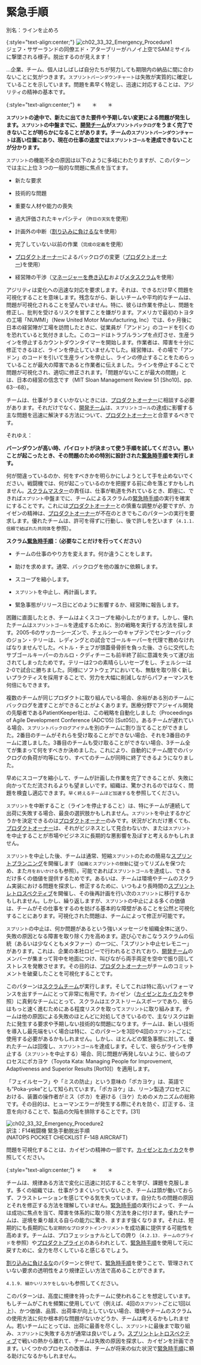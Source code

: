 # 緊急手順

別名：ラインを止めろ

{:style="text-align:center;"}
![ch02_33_32_Emergency_Procedure1](Images/ch02_33_32_Emergency_Procedure1.png)<br>
ジェフ・サザーランドの同僚エド・アターブリーがハノイ上空でSAMミサイルに撃墜される様子。脱出するのが見えます！

...企業、チーム、個人はしばしば自分たちが努力しても期限内の納品に間に合わないことに気がつきます。`スプリントバーンダウンチャート`は失敗が実質的に確定していることを示しています。問題を素早く特定し、迅速に対応することは、アジリティの精神の基本です。

{:style="text-align:center;"}
＊　　＊　　＊

**`スプリント`​の途中で、新たに出てきた要件や予期しない変更による問題が発生します。`スプリント`の中盤までに、[開発チーム](ch02_14_14_Development_Team.md)が`スプリントバックログ`をうまく完了できないことが明らかになることがあります。チームの`スプリントバーンダウンチャート`は高い位置にあり、現在の仕事の速度では`スプリントゴール`を達成できないことが分かります。**

`スプリント`の機能不全の原因は以下のように多岐にわたりますが、このパターンでは主に上位３つの一般的な問題に焦点を当てます。

* 新たな要求

* 技術的な問題

* 重要な人材や能力の喪失

* 過大評価されたキャパシティ（`昨日の天気`​を使用）

* 計画外の中断（[割り込みに負けるな](ch02_34_33_Illegitimus_Non_Interruptus.md)​を使用）

* 完了していない以前の作業（`完成の定義`​を使用）

* [プロダクトオーナー](ch02_11_11_Product_Owner.md)によるバックログの変更（[プロダクトオーナー](ch02_11_11_Product_Owner.md))を使用）

* 経営陣の干渉（[マネージャーを巻き込む](ch02_06_6_Involve_the_Managers.md)​および[メタスクラム](ch02_38_37_MetaScrum.md)​​を使用）

アジリティは変化への迅速な対応を要求します。それは、できるだけ早く問題を可視化することを意味します。残念ながら、新しいチームや平均的なチームは、問題が可視化されることを望んでいません。特に、彼らは作業を停止し、問題を修正し、批判を受けるリスクを冒すことを嫌がります。アメリカで最初のトヨタの工場「NUMMI」（New United Motor Manufacturing, Inc）では、6ヶ月後に日本の経営陣が工場を訪問したときに、従業員が「アンドン」のコードを引くのを恐れていると気付きました。このコードはトラブルランプを点灯させ、生産ラインを停止するカウントダウンタイマーを開始します。作業者は、障害を十分に修正できるほど、ラインを停止していませんでした。経営陣は、その場で「アンドン」のコードを引いて生産ラインを停止し、ラインの停止することをためらっていることが最大の障害であると作業者に伝えました。ラインを停止することで問題が可視化され、適切に修正されます。「問題がないことが最大の問題」とは、日本の経営の信念です（MIT Sloan Management Review 51 [Sho10]、pp. 63--68）。

チームは、仕事がうまくいかないときには、[プロダクトオーナー](ch02_11_11_Product_Owner.md)に相談する必要があります。それだけでなく、[開発チーム](ch02_14_14_Development_Team.md)は、`スプリントゴール`の達成に影響する主な問題を迅速に解決する方法について、[プロダクトオーナー](ch02_11_11_Product_Owner.md)と合意するべきです。

それゆえ：

**バーンダウンが高い時、パイロットが決まって使う手順を試してください。悪いことが起こったとき、その問題のための特別に設計された[緊急時手順](ch02_33_32_Emergency_Procedure.md)を実行します。**

何が間違っているのか、何をすべきかを明らかにしようとして手を止めないでください。戦闘機では、何が起こっているのかを把握する前に命を落とすかもしれません。[スクラムマスター](ch02_20_19_ScrumMaster.md)​の責任は、仕事が軌道を外れているとき、即座に、できれば`スプリント`中盤までに、チームによるスクラムの[緊急時手順](ch02_33_32_Emergency_Procedure.md)の実行を確実にすることです。これには[プロダクトオーナー](ch02_11_11_Product_Owner.md)との慎重な調整が必要ですが、カイゼンの精神は、[プロダクトオーナー](ch02_11_11_Product_Owner.md)が不在のときでもこのパターンの実行を要求します。優れたチームは、許可を得ずに行動し、後で許しを乞います（`4.1.1. 信頼で結ばれた共同体`を参照）。

**スクラム[緊急時手順](ch02_33_32_Emergency_Procedure.md)：（必要なことだけを行ってください）**

* チームの仕事のやり方を変えます。何か違うことをします。

* 助けを求めます。通常、バックログを他の誰かに依頼します。

* スコープを縮小します。

* `スプリント`を中止し、再計画します。

* 緊急事態がリリース日にどのように影響するか、経営陣に報告します。

困難に直面したとき、チームはよくスコープを縮小したがります。しかし、優れたチームは`スプリントゴール`を達成するために、別の戦略を実行する方法を探します。2005-6のサッカーシーズンで、チェルシーのキャプテンでセンターバックのジョン・テリーは、レディングとの試合でゴールキーパーを代理で務めなければなりませんでした。ペトル・チェフが頭蓋骨骨折を負った後、さらに交代したサブゴールキーパーのカルロ・クディチーニも前半終了前に意識を失って運び出されてしまったためです。テリーは2つの素晴らしいセーブをし、チェルシーは2-0で試合に勝ちました。同様にソフトウェアにおいても、無駄を取り除く新しいプラクティスを採用することで、労力を大幅に削減しながらパフォーマンスを何倍にもできます。

複数のチームが同じプロダクトに取り組んでいる場合、余裕がある別のチームにバックログを渡すことができることがよくあります。医療分野でアジャイル開発の先駆者であるPatientKeeper社は、この戦略を自動化しました（Proceedings of Agile Development Conference (ADC’05) [Sut05]）。あるチームが遅れている場合、`スプリントバックログアイテム`​を別のチームに割り当てることができました。2番目のチームがそれらを受け取ることができない場合、それを3番目のチームに渡しました。3番目のチームも受け取ることができない場合、3チーム全てが集まって何をすべきか決めました。これにより、自動的にチーム間でのバックログの負荷が均等になり、すべてのチームが同時に終了できるようになりました。

早めにスコープを縮小して、チームが計画した作業を完了できることが、失敗に向かってただ流されるよりも望ましいです。組織は、驚かされるのではなく、問題を検査し適応できます。`早く終えるチームほど加速する`を参照してください。

`スプリント`を中断すること（ラインを停止すること）は、特にチームが連続して出荷に失敗する場合、最良の選択肢かもしれません。`スプリント`を中止するかどうかを決定できるのは[プロダクトオーナー](ch02_11_11_Product_Owner.md)のみです。状況がどれだけ悪くても、[プロダクトオーナー](ch02_11_11_Product_Owner.md)は、それがビジネスとして見合わないか、または`スプリント`を中止することが市場やビジネスに長期的な悪影響を及ぼすと考えるかもしれません。

`スプリント`を中止した後、チームは通常、短縮`スプリント`のための簡易な​​[スプリントプランニング](ch02_25_24_Sprint_Planning.md)​を開催します（`組織とスプリントの鼓動`に従ってリズムを保つため、また`月をおいかける`も参照）。可能であれば`スプリントゴール`を達成し、できるだけ多くの価値を提供するためです。あるいは、チームは環境やチームのスクラム実装における問題を探求し、修正するために、いつもより長時間の[スプリントレトロスペクティブ](ch02_37_36_Sprint_Retrospective.md)​を開催し、その後再計画を行い次の`スプリント`に移行するかもしれません。しかし、繰り返しますが、`スプリント`の中止による多くの価値は、チームがその仕事をするのを妨げる基本的な障壁があることを公然と可視化することにあります。可視化された問題は、チームによって修正が可能です。

`スプリント`の中止は、何か問題があるという強いメッセージを組織全体に送り、失敗の原因となる障害を取り除く力を高めます。遊び心でおこなうスクラムの伝統（あるいは少なくともメタファー）の一つに、「スプリント中止セレモニー」があります。これは、企業の本社ロビーで行われるとされており、[開発チーム](ch02_14_14_Development_Team.md)のメンバーが集まって背中を地面につけ、叫びながら両手両足を空中で振り回してストレスを発散させます。その目的は、[プロダクトオーナー](ch02_11_11_Product_Owner.md)がチームのコミットメントを破棄したことを可視化することです。

このパターンは[スクラムチーム](ch02_07_7_Scrum_Team.md)​が実行します。そしてこれは特に高いパフォーマンスを出すチームにとって非常に有用です。カイゼン（[カイゼンとカイカク](ch02_19_Kaizen_and_Kaikaku.md)を参照）に真剣なチームにとって、スクラムはエクストリームスポーツであり、彼らはもっと速く進むためにある程度リスクを取って`スプリント`に取り組みます。チームは他の原因による失敗のほとんどに対処してきているので、主なリスクは新たに発生する要求や予期しない技術的な問題になります。チームは、新しい技術を導入し最先端をいく場合は特に、このパターンを3回や4回の`スプリント`ごとに使用する必要があるかもしれません。しかし、ほとんどの緊急事態に対して、優れたチームは回復し、`スプリントゴール`を達成します。そして、彼らがラインを停止する（`スプリント`を中止する）場合、同じ問題が再発しないように、彼らのプロセスにポカヨケ（Toyota Kata: Managing People for Improvement, Adaptiveness and Superior Results [Rot10]）を適用します。

「フェイルセーフ」や「ミスの防止」という意味の「ポカヨケ」は、英語でも”Poka-yoke”として知られています。「ポカヨケ」は、リーン製造プロセスにおける、装置の操作者がミス（ポカ）を避ける（ヨケ）ためのメカニズムの総称です。その目的は、ヒューマンエラーが発生する際にそれを防ぐ、訂正する、注意を向けることで、製品の欠陥を排除することです。[31]

![ch02_33_32_Emergency_Procedure2](Images/ch02_33_32_Emergency_Procedure2.png)<br>
訳注：F14戦闘機 緊急手動脱出手順<br>(NATOPS POCKET CHECKLIST F-14B AIRCRAFT)

問題を可視化することは、カイゼンの精神の一部です。[カイゼンとカイカク](ch02_19_Kaizen_and_Kaikaku.md)​を参照してください。

{:style="text-align:center;"}
＊　　＊　　＊

チームは、規律ある方法で変化に迅速に対応することを学び、課題を克服します。多くの組織では、仕事がうまくいっていないとき、チームは頭が働いておらず、フラストレーションを感じてやる気を失っています。自分たちの問題の原因とそれを修正する方法を理解していません。[緊急時手順](ch02_33_32_Emergency_Procedure.md)の実行によって、チームは成功に焦点を当て、障害を体系的に取り除く方法を身に付けます。優れたチームは、逆境を乗り越える自らの能力に驚き、ますます強くなります。それは、短期的にも長期的にも​`定期的なプロダクトインクリメント`​を成功裏に提供する可能性を高めます。チームは、プロフェッショナルとしての誇り（`4.2.13. チームのプライド`を参照）や[プロダクトプライド](ch02_39_38_Product_Pride.md)のあらわれとして、[緊急時手順](ch02_33_32_Emergency_Procedure.md)を使用して元に戻すために、全力を尽くしていると感じるでしょう。

[割り込みに負けるな](ch02_34_33_Illegitimus_Non_Interruptus.md)のパターンと併せて、[緊急時手順](ch02_33_32_Emergency_Procedure.md)を使うことで、管理されていない要求の透明性をより規律正しい方法で高めることができます。

`4.1.9. 細かいリスケをしない`も参照してください。

このパターンは、高度に規律を持ったチームに使われることを想定しています。もしチームがこれを頻繁に使用していて（例えば、4回の`スプリント`ごとに1回以上）、かつ価値、品質、出荷率が向上していない場合、環境やチームのスクラムの使用方法に何か根本的な問題がないかどうか、チームは考えるかもしれません。若いチームにとっては、出荷に最善を尽くし、`スプリント`に最後まで取り組み、`スプリント`に失敗する方が通常は良いでしょう。[スプリントレトロスペクティブ](ch02_37_36_Sprint_Retrospective.md)で戦いの熱から離れて、チームは失敗の原因を探求し、カイゼンを計画できます。いくつかのプロセスの改善は、チームが将来の似た状況で[緊急時手順](ch02_33_32_Emergency_Procedure.md)に頼る助けになるかもしれません。

